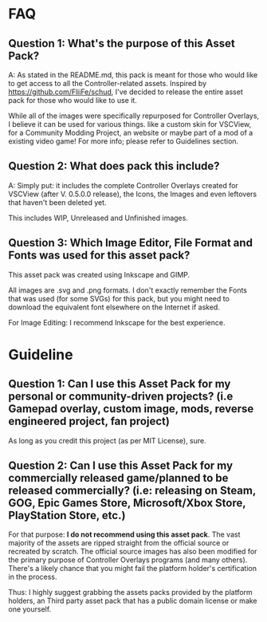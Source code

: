 # FAQ

## Question 1: What's the purpose of this Asset Pack?

A: As stated in the README.md, this pack is meant for those who would like to get access to all the Controller-related assets. Inspired by https://github.com/FliiFe/schud, I've decided to release the entire asset pack for those who would like to use it.

While all of the images were specifically repurposed for Controller Overlays, I believe it can be used for various things. like a custom skin for VSCView, for a Community Modding Project, an website or maybe part of a mod of a existing video game! For more info; please refer to Guidelines section.


## Question 2: What does pack this include?

A: Simply put: it includes the complete Controller Overlays created for VSCView (after V. 0.5.0.0 release), the Icons, the Images and even leftovers that haven't been deleted yet. 

This includes WIP, Unreleased and Unfinished images.


## Question 3: Which Image Editor, File Format and Fonts was used for this asset pack?

This asset pack was created using Inkscape and GIMP. 

All images are .svg and .png formats. I don't exactly remember the Fonts that was used (for some SVGs) for this pack, but you might need to download the equivalent font elsewhere on the Internet if asked.

For Image Editing: I recommend Inkscape for the best experience.




# Guideline

## Question 1: Can I use this Asset Pack for my personal or community-driven projects? (i.e Gamepad overlay, custom image, mods, reverse engineered project, fan project)

As long as you credit this project (as per MIT License), sure.


## Question 2: Can I use this Asset Pack for my commercially released game/planned to be released commercially? (i.e: releasing on Steam, GOG, Epic Games Store, Microsoft/Xbox Store, PlayStation Store, etc.) 

For that purpose: **I do not recommend using this asset pack**. The vast majority of the assets are ripped straight from the official source or recreated by scratch. The official source images has also been modified for the primary purpose of Controller Overlays programs (and many others). There's a likely chance that you might fail the platform holder's certification in the process.

Thus: I highly suggest grabbing the assets packs provided by the platform holders, an Third party asset pack that has a public domain license or make one yourself.